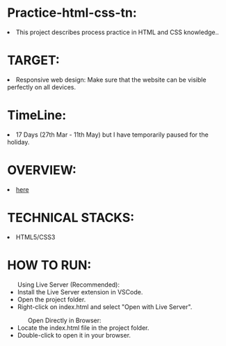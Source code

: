 # Practice-html-css-tn:

<li>This project describes process practice in HTML and CSS knowledge..</li>

# TARGET:
<li>Responsive web design: Make sure that the website can be visible perfectly on all devices.</li>

# TimeLine:
<li>17 Days (27th Mar - 11th May) but I have temporarily paused for the holiday.</li>

# OVERVIEW:
 <li><a href="https://www.figma.com/design/FYbdpmNZWa2WlkghhSUHD8/Practice-html-css-tn?node-id=0-463&t=LGs3UNyQw4Ulas8v-0"> here </a></li> 

# TECHNICAL STACKS:
<li>HTML5/CSS3</li> 

# HOW TO RUN:
 <ul>
<ob>Using Live Server (Recommended):</ob> 

<li>Install the Live Server extension in VSCode.</li> 
<li>Open the project folder.</li> 
<li> Right-click on index.html and select "Open with Live Server".</li>
<oL>Open Directly in Browser:</oL> 

<li>Locate the index.html file in the project folder.</li> 
<li>Double-click to open it in your browser.</li> 
</ul>
